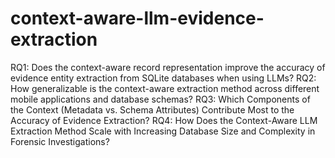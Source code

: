 # context-aware-llm-evidence-extraction


RQ1: Does the context-aware record representation improve the accuracy of evidence entity extraction from SQLite databases when using LLMs?
RQ2: How generalizable is the context-aware extraction method across different mobile applications and database schemas?
RQ3: Which Components of the Context (Metadata vs. Schema Attributes) Contribute Most to the Accuracy of Evidence Extraction?
RQ4: How Does the Context-Aware LLM Extraction Method Scale with Increasing Database Size and Complexity in Forensic Investigations?
